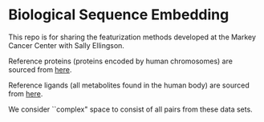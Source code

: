 # Biological Sequence Embedding
This repo is for sharing the featurization methods developed at the Markey Cancer Center with Sally Ellingson.


Reference proteins (proteins encoded by human chromosomes) are sourced from [here](https://www.uniprot.org/proteomes/UP000005640).

Reference ligands (all metabolites found in
the human body) are sourced from [here](http://www.hmdb.ca/downloads).

We consider ``complex" space to consist of all pairs from these data sets.
